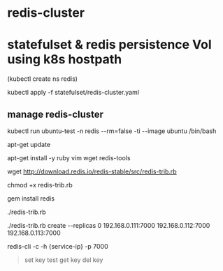 # redis-cluster

# statefulset & redis persistence Vol using k8s hostpath

(kubectl create ns redis)

kubectl apply -f statefulset/redis-cluster.yaml


## manage redis-cluster

kubectl run ubuntu-test -n redis --rm=false -ti --image ubuntu /bin/bash

apt-get update

apt-get install -y ruby vim wget redis-tools

wget http://download.redis.io/redis-stable/src/redis-trib.rb

chmod +x redis-trib.rb

gem install redis


./redis-trib.rb


./redis-trib.rb create --replicas 0 192.168.0.111:7000 192.168.0.112:7000 192.168.0.113:7000

redis-cli -c -h {service-ip} -p 7000
>set key test
>get key
>del key

